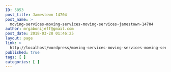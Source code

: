 ```yaml
---
ID: 5853
post_title: Jamestown 14704
post_name: >
  moving-services-moving-services-moving-services-jamestown-14704
author: mrgabonijeff@gmail.com
post_date: 2018-03-28 01:46:25
layout: page
link: >
  http://localhost/wordpress/moving-services-moving-services-moving-services-jamestown-14704/
published: true
tags: [ ]
categories: [ ]
---
```

